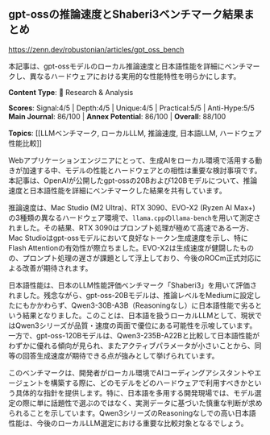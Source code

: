 ## gpt-ossの推論速度とShaberi3ベンチマーク結果まとめ

https://zenn.dev/robustonian/articles/gpt_oss_bench

本記事は、gpt-ossモデルのローカル推論速度と日本語性能を詳細にベンチマークし、異なるハードウェアにおける実用的な性能特性を明らかにします。

**Content Type**: 🔬 Research & Analysis

**Scores**: Signal:4/5 | Depth:4/5 | Unique:4/5 | Practical:5/5 | Anti-Hype:5/5
**Main Journal**: 86/100 | **Annex Potential**: 86/100 | **Overall**: 88/100

**Topics**: [[LLMベンチマーク, ローカルLLM, 推論速度, 日本語LLM, ハードウェア性能比較]]

Webアプリケーションエンジニアにとって、生成AIをローカル環境で活用する動きが加速する中、モデルの性能とハードウェアとの相性は重要な検討事項です。本記事は、OpenAIが公開したgpt-ossの20Bおよび120Bモデルについて、推論速度と日本語性能を詳細にベンチマークした結果を共有しています。

推論速度は、Mac Studio (M2 Ultra)、RTX 3090、EVO-X2 (Ryzen AI Max+) の3種類の異なるハードウェア環境で、`llama.cpp`の`llama-bench`を用いて測定されました。その結果、RTX 3090はプロンプト処理が極めて高速である一方、Mac Studioはgpt-ossモデルにおいて良好なトークン生成速度を示し、特にFlash Attentionの有効性が際立ちました。EVO-X2は生成速度が健闘したものの、プロンプト処理の遅さが課題として浮上しており、今後のROCm正式対応による改善が期待されます。

日本語性能は、日本のLLM性能評価ベンチマーク「Shaberi3」を用いて評価されました。残念ながら、gpt-oss-20Bモデルは、推論レベルをMediumに設定したにもかかわらず、Qwen3-30B-A3B（Reasoningなし）に日本語性能で劣るという結果となりました。このことは、日本語を扱うローカルLLMとして、現状ではQwen3シリーズが品質・速度の両面で優位にある可能性を示唆しています。一方で、gpt-oss-120Bモデルは、Qwen3-235B-A22Bと比較して日本語性能がわずかに優れる傾向が見られ、またアクティブパラメータが小さいことから、同等の回答生成速度が期待できる点が強みとして挙げられています。

このベンチマークは、開発者がローカル環境でAIコーディングアシスタントやエージェントを構築する際に、どのモデルをどのハードウェアで利用すべきかという具体的な指針を提供します。特に、日本語を多用する開発現場では、モデル選定の際に単に話題性で選ぶのではなく、実測データに基づいた慎重な判断が求められることを示しています。Qwen3シリーズのReasoningなしでの高い日本語性能は、今後のローカルLLM選定における重要な比較対象となるでしょう。